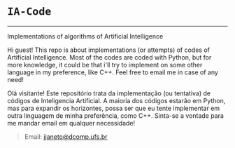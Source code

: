 # `IA-Code`
-----------------
Implementations of algorithms of Artificial Intelligence

Hi guest! This repo is about implementations (or attempts) of codes of Artificial Intelligence. Most of the codes are coded with Python, but for more knowledge,
it could be that i'll try to implement on some other language in my preference, like C++. Feel free to email me in case of any need!

Olá visitante! Este repositório trata da implementação (ou tentativa) de códigos de Inteligencia Artificial. A maioria dos códigos estarão em Python, mas para 
expandir os horizontes, possa ser que eu tente implementar em outra linguagem de minha preferência, como C++. Sinta-se a vontade para me mandar email 
em qualquer necessidade!  

> Email: jjaneto@dcomp.ufs.br